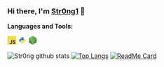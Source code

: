 ### Hi there, I'm [Str0ng1](https:/discord.gg/tAcbpSk) 👋


**Languages and Tools:**  

<code><img height="20" src="https://raw.githubusercontent.com/github/explore/80688e429a7d4ef2fca1e82350fe8e3517d3494d/topics/javascript/javascript.png"></code>
<code><img height="20" src="https://raw.githubusercontent.com/github/explore/80688e429a7d4ef2fca1e82350fe8e3517d3494d/topics/python/python.png"></code>
<code><img height="20" src="https://raw.githubusercontent.com/github/explore/80688e429a7d4ef2fca1e82350fe8e3517d3494d/topics/nodejs/nodejs.png"></code>


![Str0ng github stats](https://github-readme-stats.vercel.app/api?username=str0ng1&show_icons=true)
[![Top Langs](https://github-readme-stats.vercel.app/api/top-langs/?username=str0ng1&layout=compact)](https://github.com/anuraghazra/github-readme-stats)
[![ReadMe Card](https://github-readme-stats.vercel.app/api/pin/?username=str0ng1&repo=Battle-Teams-Script-BHOP)](https://github.com/anuraghazra/github-readme-stats)
